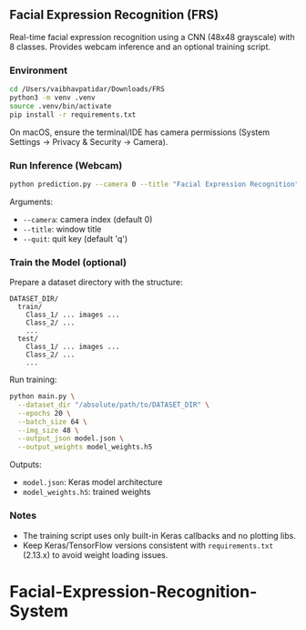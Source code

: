 ## Facial Expression Recognition (FRS)

Real-time facial expression recognition using a CNN (48x48 grayscale) with 8 classes. Provides webcam inference and an optional training script.

### Environment

```bash
cd /Users/vaibhavpatidar/Downloads/FRS
python3 -m venv .venv
source .venv/bin/activate
pip install -r requirements.txt
```

On macOS, ensure the terminal/IDE has camera permissions (System Settings → Privacy & Security → Camera).

### Run Inference (Webcam)

```bash
python prediction.py --camera 0 --title "Facial Expression Recognition" --quit q
```

Arguments:
- `--camera`: camera index (default 0)
- `--title`: window title
- `--quit`: quit key (default 'q')

### Train the Model (optional)

Prepare a dataset directory with the structure:

```
DATASET_DIR/
  train/
    Class_1/ ... images ...
    Class_2/ ...
    ...
  test/
    Class_1/ ... images ...
    Class_2/ ...
    ...
```

Run training:

```bash
python main.py \
  --dataset_dir "/absolute/path/to/DATASET_DIR" \
  --epochs 20 \
  --batch_size 64 \
  --img_size 48 \
  --output_json model.json \
  --output_weights model_weights.h5
```

Outputs:
- `model.json`: Keras model architecture
- `model_weights.h5`: trained weights

### Notes
- The training script uses only built-in Keras callbacks and no plotting libs.
- Keep Keras/TensorFlow versions consistent with `requirements.txt` (2.13.x) to avoid weight loading issues.


# Facial-Expression-Recognition-System
